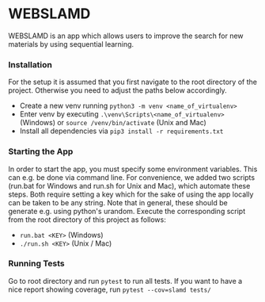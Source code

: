 
# WEBSLAMD

WEBSLAMD is an app which allows users to improve the search for new materials by using sequential learning.

### Installation
For the setup it is assumed that you first navigate to the root directory of the project. Otherwise you need
to adjust the paths below accordingly.

- Create a new venv running ``python3 -m venv <name_of_virtualenv>``
- Enter venv by executing ``.\venv\Scripts\<name_of_virtualenv>`` (Windows) or ``source /venv/bin/activate`` (Unix and Mac)
- Install all dependencies via ``pip3 install -r requirements.txt``

### Starting the App
In order to start the app, you must specify some environment variables. This can e.g. be done via command line.
For convenience, we added two scripts (run.bat for Windows and run.sh for Unix and Mac), which automate these steps.
Both require setting a key which for the sake of using the app locally can be taken to be any string. Note that in general,
these should be generate e.g. using python's urandom. Execute the corresponding script from the root directory of this project as follows:  

- ``run.bat <KEY>`` (Windows)
- ``./run.sh <KEY>`` (Unix / Mac)

### Running Tests
Go to root directory and run ``pytest`` to run all tests. If you want to have a nice report showing coverage, run
``pytest --cov=slamd tests/``

